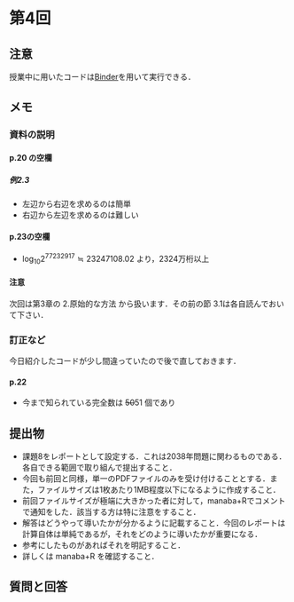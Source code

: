 # 第4回

## 注意

授業中に用いたコードは[Binder](https://mybinder.org/v2/gh/ritsumei-aoi/21jk1/HEAD)を用いて実行できる．




## メモ

 
### 資料の説明

#### p.20 の空欄

##### 例2.3
- 左辺から右辺を求めるのは簡単
- 右辺から左辺を求めるのは難しい

#### p.23の空欄
- $\log_{10}2^{77232917}\fallingdotseq 23247108.02$ より，2324万桁以上


#### 注意
次回は第3章の 2.原始的な方法 から扱います．その前の節 3.1は各自読んでおいて下さい．

### 訂正など

今日紹介したコードが少し間違っていたので後で直しておきます．
#### p.22
- 今まで知られている完全数は ~~50~~51 個であり

## 提出物

- 課題8をレポートとして設定する．これは2038年問題に関わるものである．各自できる範囲で取り組んで提出すること．
- 今回も前回と同様，単一のPDFファイルのみを受け付けることとする．また，ファイルサイズは1枚あたり1MB程度以下になるように作成すること．
- 前回ファイルサイズが極端に大きかった者に対して，manaba+Rでコメントで通知をした．該当する方は特に注意をすること．
- 解答はどうやって導いたかが分かるように記載すること．今回のレポートは計算自体は単純であるが，それをどのように導いたかが重要になる．
- 参考にしたものがあればそれを明記すること．
- 詳しくは manaba+R を確認すること．

## 質問と回答





